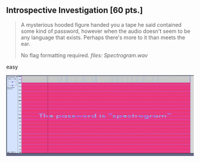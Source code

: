 ## Introspective Investigation \[60 pts.\]
>A mysterious hooded figure handed you a tape he said contained some kind of password, however when the audio doesn't seem to be any language that exists. Perhaps there's more to it than meets the ear.
>
>No flag formatting required.
_files: Spectrogram.wav_

easy

![Spectrogram](Spectrogram.png)

